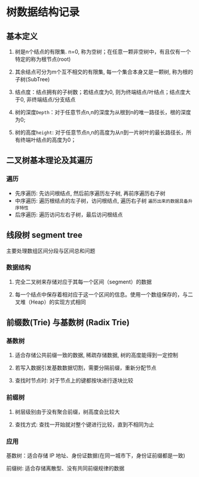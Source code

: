 # 树数据结构记录

## 基本定义

1. 树是n个结点的有限集. n=0, 称为空树；在任意一颗非空树中，有且仅有一个特定的称为根节点(root)

2. 其余结点可分为m个互不相交的有限集, 每一个集合本身又是一颗树, 称为根的子树(SubTree)

3. 结点度：结点拥有的子树数；若结点度为0, 则为终端结点/叶结点；结点度大于0, 非终端结点/分支结点

4. 树的深度`Depth`：对于任意节点n,n的深度为从根到n的唯一路径长，根的深度为0;

5. 树的高度`height`: 对于任意节点n,n的高度为从n到一片树叶的最长路径长，所有终端叶结点的高度为0；

## 二叉树基本理论及其遍历

### 遍历

- 先序遍历: 先访问根结点, 然后前序遍历左子树, 再前序遍历右子树
- 中序遍历: 遍历根结点的左子树，访问根结点, 遍历右子树 `遍历出来的数据具备升序特性`
- 后序遍历: 遍历访问左右子树，最后访问根结点

## 线段树 segment tree

主要处理数组区间分段与区间总和问题

### 数据结构

1. 完全二叉树来存储对应于其每一个区间（segment）的数据

2. 每一个结点中保存着相对应于这一个区间的信息。使用一个数组保存的，与二叉堆（Heap）的实现方式相同

## 前缀数(Trie) 与基数树 (Radix Trie)

### 基数树

1. 适合存储公共前缀一致的数据, 稀疏存储数据, 树的高度能得到一定控制

2. 若写入数据引发基数数据切割，需要分隔前缀，重新分配节点

3. 查找时节点时: 对于节点上的键都按块进行逐块比较

### 前缀树

1. 树层级别由于没有聚合前缀，树高度会比较大

2. 查找方式: 查找一开始就对整个键进行比较，直到不相同为止

### 应用

基数树：适合存储 IP 地址、身份证数据(在同一城市下，身份证前缀都是一致)

前缀树: 适合存储离散型、没有共同前缀规律的数据

